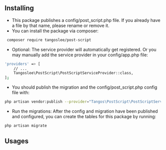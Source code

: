 ## Installing

- This package publishes a config/post_script.php file. If you already have a file by that name, please rename or remove it.
- You can install the package via composer:
```bash
 composer require tangoslee/post-script
```
- Optional: The service provider will automatically get registered. Or you may manually add the service provider in your config/app.php file:
```bash
'providers' => [
    // ...
    Tangoslee\PostScript\PostScriptServiceProvider::class,
];
```
- You should publish the migration and the config/post_script.php config file with:
```bash
php artisan vendor:publish --provider="Tangos\PostScript\PostScriptServiceProvider"
```
- Run the migrations: After the config and migration have been published and configured, you can create the tables for this package by running:
```bash
php artisan migrate
```

## Usages



